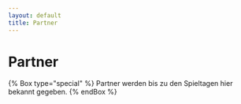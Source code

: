```yaml
---
layout: default
title: Partner
---
```


# Partner

{% Box type="special" %}
Partner werden bis zu den Spieltagen hier bekannt gegeben.
{% endBox %}